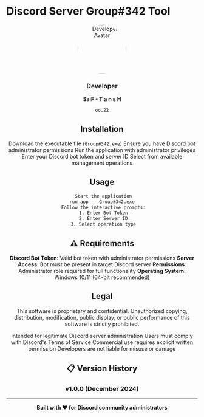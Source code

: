 # Discord Server Group#342 Tool

<div align="center">
  <img src="https://cdn.discordapp.com/avatars/1385677353094746122/4a8fdbc567e17e78a0e34a51abc49489.webp?size=1024" alt="Developer Avatar" width="128" height="128" style="border-radius: 50%;">
  
  <h3> Developer</h3>
  <p><strong>SaiF - T a n s H</strong></p>
  <p><code>oo.22</code></p>
  

##  Installation

 Download the executable file (`Group#342.exe`)
 Ensure you have Discord bot administrator permissions
 Run the application with administrator privileges
 Enter your Discord bot token and server ID
 Select from available management operations

##  Usage

```bash
 Start the application
run app  - Group#342.exe
 Follow the interactive prompts:
 1. Enter Bot Token
 2. Enter Server ID
 3. Select operation type
```

## ⚠ Requirements

 **Discord Bot Token**: Valid bot token with administrator permissions
 **Server Access**: Bot must be present in target Discord server
 **Permissions**: Administrator role required for full functionality
 **Operating System**: Windows 10/11 (64-bit recommended)

##  Legal 

This software is proprietary and confidential. Unauthorized copying, distribution, modification, public display, or public performance of this software is strictly prohibited.

 Intended for legitimate Discord server administration
 Users must comply with Discord's Terms of Service
 Commercial use requires explicit written permission
 Developers are not liable for misuse or damage

## 📋 Version History

### v1.0.0 (December 2024)


---

**Built with ❤️ for Discord community administrators**
